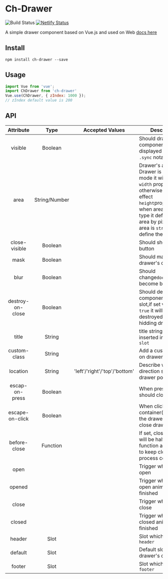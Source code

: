 # Ch-Drawer  

![Build Status](https://www.travis-ci.org/pheeno/Ch-Drawer.svg?branch=master)
[![Netlify Status](https://api.netlify.com/api/v1/badges/5f83335c-7ff0-47bf-bcb8-1715e37a50cf/deploy-status)](https://app.netlify.com/sites/chdrawer/deploys)

A simple drawer component based on Vue.js and used on Web  [docs here](https://chdrawer.netlify.com/)
## Install
```
npm install ch-drawer --save
```

## Usage
```javascript
import Vue from 'vue';
import ChDrawer from 'ch-drawer'
Vue.use(ChDrawer, { zIndex: 1000 });
// zIndex default value is 200
```
## API
| Attribute | Type | Accepted Values | Description | Default |
|:--: | :--: | -- | -- | :--:|
| visible | Boolean |  | Should drawer component be displayed support ```.sync``` notation | false|
area | String/Number || Drawer's area, if Drawer is horizontal mode it will effect ```width``` proporty, otherwise it will effect ```height```proporty, when area is ```number``` type it define the area by pixels, when area is ```string```type it define the area by ```z%```|'25%'|
close-visible| Boolean |  | Should show  close button | true |
mask | Boolean | | Should  masked  drawer's container | true | 
blur | Boolean | |Should change```document.body``` become blurry | true |
destroy-on-close|Boolean| | Should destroy component in default slot,if set value to be ```true``` it will be destroyed after hidding drawer | false |
title | String || title string will inserted in ```header slot```| - | 
custom-class | String || Add a custom class on drawer container | - |
location | String |'left'/'right'/'top'/'bottom'|Describe which direction should drawer popup |'left'|
escap-on-press | Boolean ||When press ```esc``` should close drawer | true |
escape-on-click | Boolean || When click on container(outside of the drawer) should close drawer | true |
before-close | Function || If set, close process will be halted, function accept ```next``` to keep close process continue| - |
open |||Trigger when drawer open | - |
opened |||Trigger when drawer open animation is finished | - |
close ||| Trigger when drawer close | - | 
closed ||| Trigger when drawer closed animation is finished | - |
header | Slot || Slot which named ```header```| - |
default | Slot || Default slot on drawer's content| - |
footer | Slot || Slot which named ```footer```| - |








